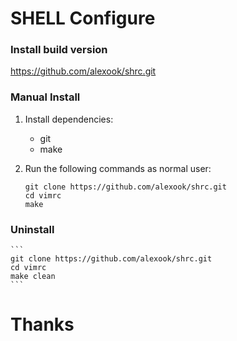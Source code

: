 # SHELL Configure

### Install build version

https://github.com/alexook/shrc.git

### Manual Install

1. Install dependencies:

    - git
    - make


2. Run the following commands as normal user:

    ```
    git clone https://github.com/alexook/shrc.git
    cd vimrc
    make
    ```


### Uninstall

    ```
    git clone https://github.com/alexook/shrc.git
    cd vimrc
    make clean
    ```

# Thanks

